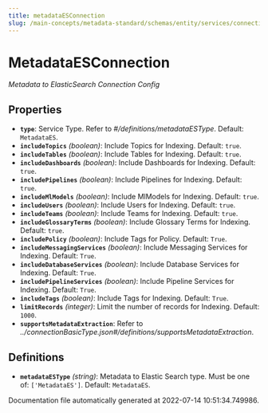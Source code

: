 ```yaml
---
title: metadataESConnection
slug: /main-concepts/metadata-standard/schemas/entity/services/connections/metadata/metadataesconnection
---
```


# MetadataESConnection

*Metadata to ElasticSearch Connection Config*

## Properties

- **`type`**: Service Type. Refer to *#/definitions/metadataESType*. Default: `MetadataES`.
- **`includeTopics`** *(boolean)*: Include Topics for Indexing. Default: `true`.
- **`includeTables`** *(boolean)*: Include Tables for Indexing. Default: `true`.
- **`includeDashboards`** *(boolean)*: Include Dashboards for Indexing. Default: `true`.
- **`includePipelines`** *(boolean)*: Include Pipelines for Indexing. Default: `true`.
- **`includeMlModels`** *(boolean)*: Include MlModels for Indexing. Default: `true`.
- **`includeUsers`** *(boolean)*: Include Users for Indexing. Default: `true`.
- **`includeTeams`** *(boolean)*: Include Teams for Indexing. Default: `true`.
- **`includeGlossaryTerms`** *(boolean)*: Include Glossary Terms for Indexing. Default: `true`.
- **`includePolicy`** *(boolean)*: Include Tags for Policy. Default: `True`.
- **`includeMessagingServices`** *(boolean)*: Include Messaging Services for Indexing. Default: `True`.
- **`includeDatabaseServices`** *(boolean)*: Include Database Services for Indexing. Default: `True`.
- **`includePipelineServices`** *(boolean)*: Include Pipeline Services for Indexing. Default: `True`.
- **`includeTags`** *(boolean)*: Include Tags for Indexing. Default: `True`.
- **`limitRecords`** *(integer)*: Limit the number of records for Indexing. Default: `1000`.
- **`supportsMetadataExtraction`**: Refer to *../connectionBasicType.json#/definitions/supportsMetadataExtraction*.
## Definitions

- **`metadataESType`** *(string)*: Metadata to Elastic Search type. Must be one of: `['MetadataES']`. Default: `MetadataES`.


Documentation file automatically generated at 2022-07-14 10:51:34.749986.
